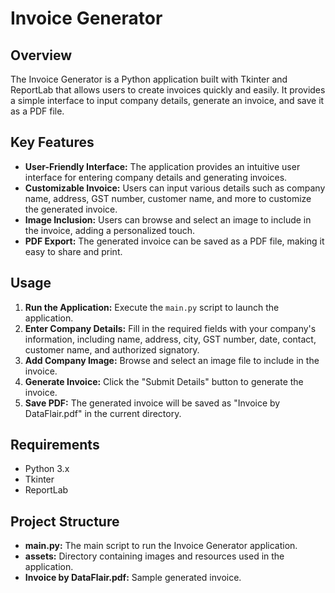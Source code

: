 # Invoice Generator

## Overview
The Invoice Generator is a Python application built with Tkinter and ReportLab that allows users to create invoices quickly and easily. It provides a simple interface to input company details, generate an invoice, and save it as a PDF file.

## Key Features
- **User-Friendly Interface:** The application provides an intuitive user interface for entering company details and generating invoices.
- **Customizable Invoice:** Users can input various details such as company name, address, GST number, customer name, and more to customize the generated invoice.
- **Image Inclusion:** Users can browse and select an image to include in the invoice, adding a personalized touch.
- **PDF Export:** The generated invoice can be saved as a PDF file, making it easy to share and print.

## Usage
1. **Run the Application:** Execute the `main.py` script to launch the application.
2. **Enter Company Details:** Fill in the required fields with your company's information, including name, address, city, GST number, date, contact, customer name, and authorized signatory.
3. **Add Company Image:** Browse and select an image file to include in the invoice.
4. **Generate Invoice:** Click the "Submit Details" button to generate the invoice.
5. **Save PDF:** The generated invoice will be saved as "Invoice by DataFlair.pdf" in the current directory.

## Requirements
- Python 3.x
- Tkinter
- ReportLab

## Project Structure
- **main.py:** The main script to run the Invoice Generator application.
- **assets:** Directory containing images and resources used in the application.
- **Invoice by DataFlair.pdf:** Sample generated invoice.


